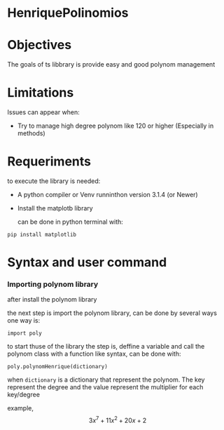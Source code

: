 # HenriquePolinomios

<h1>Objectives</h1>

The goals of ts libbrary is provide easy and good polynom management

<h1>Limitations</h1>

Issues can appear when:

- Try to manage high degree polynom like 120 or higher (Especially in methods)


<h1>Requeriments</h1>

to execute the library is needed:

- A python compiler or Venv runninthon version 3.1.4 (or Newer)

- Install the matplotb library

  can be done in python terminal with:

```
pip install matplotlib
```

<h1> Syntax and user command</h1>

<h3>Importing polynom library</h3>

after install the polynom library

the next step is import the polynom library, can be done by several ways
one way is:

```
import poly
```


to start thuse of the library the step is, 
deffine a variable and call the polynom class with a function like syntax,
can be done with:

```
poly.polynomHenrique(dictionary)
```

when ```dictionary``` is a dictionary that represent the polynom. 
The key represent the degree and the value represent the multiplier for each key/degree

example, $$3x^7+11x^2+20x+2$$


